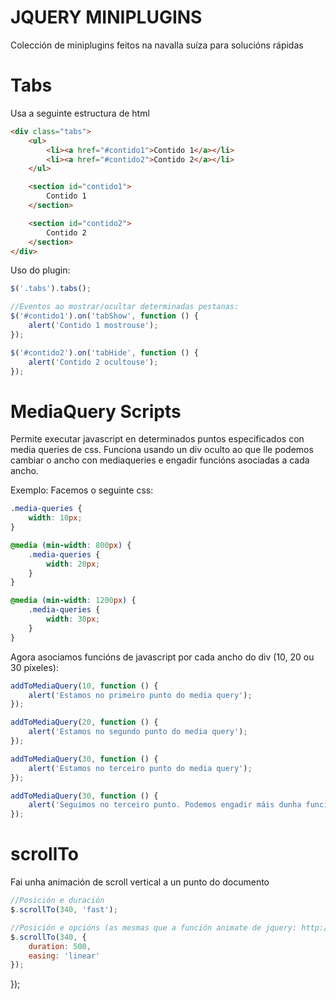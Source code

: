 JQUERY MINIPLUGINS
==================

Colección de miniplugins feitos na navalla suíza para solucións rápidas


Tabs
====

Usa a seguinte estructura de html

```html
<div class="tabs">
	<ul>
		<li><a href="#contido1">Contido 1</a></li>
		<li><a href="#contido2">Contido 2</a></li>
	</ul>

	<section id="contido1">
		Contido 1
	</section>

	<section id="contido2">
		Contido 2
	</section>
</div>
```

Uso do plugin:

```js
$('.tabs').tabs();

//Eventos ao mostrar/ocultar determinadas pestanas:
$('#contido1').on('tabShow', function () {
	alert('Contido 1 mostrouse');
});

$('#contido2').on('tabHide', function () {
	alert('Contido 2 ocultouse');
});
```

MediaQuery Scripts
==================

Permite executar javascript en determinados puntos especificados con media queries de css. Funciona usando un div oculto ao que lle podemos cambiar o ancho con mediaqueries e engadir funcións asociadas a cada ancho.

Exemplo: Facemos o seguinte css:

```css
.media-queries {
	width: 10px;
}

@media (min-width: 800px) {
	.media-queries {
		width: 20px;
	}
}

@media (min-width: 1200px) {
	.media-queries {
		width: 30px;
	}
}
```

Agora asociamos funcións de javascript por cada ancho do div (10, 20 ou 30 píxeles):

```js
addToMediaQuery(10, function () {
	alert('Estamos no primeiro punto do media query');
});

addToMediaQuery(20, function () {
	alert('Estamos no segundo punto do media query');
});

addToMediaQuery(30, function () {
	alert('Estamos no terceiro punto do media query');
});

addToMediaQuery(30, function () {
	alert('Seguimos no terceiro punto. Podemos engadir máis dunha función por cada punto');
});
```

scrollTo
========

Fai unha animación de scroll vertical a un punto do documento

```js
//Posición e duración
$.scrollTo(340, 'fast');

//Posición e opcións (as mesmas que a función animate de jquery: http://api.jquery.com/animate/#animate-properties-options)
$.scrollTo(340, {
	duration: 500,
	easing: 'linear'
});
```
});